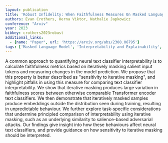 ```yaml
---
layout: publication
title: 'Robust Infidelity: When Faithfulness Measures On Masked Language Models Are Misleading'
authors: Evan Crothers, Herna Viktor, Nathalie Japkowicz
conference: "Arxiv"
year: 2023
bibkey: crothers2023robust
additional_links:
  - {name: "Paper", url: 'https://arxiv.org/abs/2308.06795'}
tags: ['Masked Language Model', 'Interpretability and Explainability', 'Transformer', 'Security', 'Training Techniques', 'Model Architecture', 'BERT', 'Reinforcement Learning', 'Pretraining Methods']
---
```

A common approach to quantifying neural text classifier interpretability is
to calculate faithfulness metrics based on iteratively masking salient input
tokens and measuring changes in the model prediction. We propose that this
property is better described as "sensitivity to iterative masking", and
highlight pitfalls in using this measure for comparing text classifier
interpretability. We show that iterative masking produces large variation in
faithfulness scores between otherwise comparable Transformer encoder text
classifiers. We then demonstrate that iteratively masked samples produce
embeddings outside the distribution seen during training, resulting in
unpredictable behaviour. We further explore task-specific considerations that
undermine principled comparison of interpretability using iterative masking,
such as an underlying similarity to salience-based adversarial attacks. Our
findings give insight into how these behaviours affect neural text classifiers,
and provide guidance on how sensitivity to iterative masking should be
interpreted.

